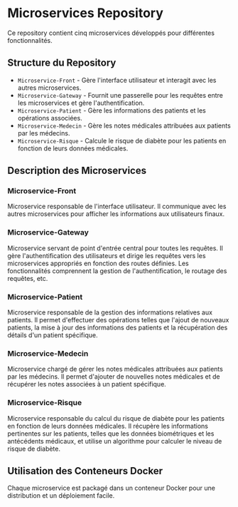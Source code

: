# Microservices Repository

Ce repository contient cinq microservices développés pour différentes fonctionnalités.

## Structure du Repository

- `Microservice-Front` - Gère l'interface utilisateur et interagit avec les autres microservices.
- `Microservice-Gateway` - Fournit une passerelle pour les requêtes entre les microservices et gère l'authentification.
- `Microservice-Patient` - Gère les informations des patients et les opérations associées.
- `Microservice-Medecin` - Gère les notes médicales attribuées aux patients par les médecins.
- `Microservice-Risque`  - Calcule le risque de diabète pour les patients en fonction de leurs données médicales.

## Description des Microservices

### Microservice-Front

Microservice responsable de l'interface utilisateur. Il communique avec les autres microservices pour afficher les informations aux utilisateurs finaux.

### Microservice-Gateway

Microservice servant de point d'entrée central pour toutes les requêtes. Il gère l'authentification des utilisateurs et dirige les requêtes vers les microservices appropriés en fonction des routes définies. Les fonctionnalités comprennent la gestion de l'authentification, le routage des requêtes, etc.

### Microservice-Patient

Microservice responsable de la gestion des informations relatives aux patients. Il permet d'effectuer des opérations telles que l'ajout de nouveaux patients, la mise à jour des informations des patients et la récupération des détails d'un patient spécifique.

### Microservice-Medecin

Microservice chargé de gérer les notes médicales attribuées aux patients par les médecins. Il permet d'ajouter de nouvelles notes médicales et de récupérer les notes associées à un patient spécifique.

### Microservice-Risque

Microservice responsable du calcul du risque de diabète pour les patients en fonction de leurs données médicales. Il récupère les informations pertinentes sur les patients, telles que les données biométriques et les antécédents médicaux, et utilise un algorithme pour calculer le niveau de risque de diabète.

## Utilisation des Conteneurs Docker

Chaque microservice est packagé dans un conteneur Docker pour une distribution et un déploiement facile.

